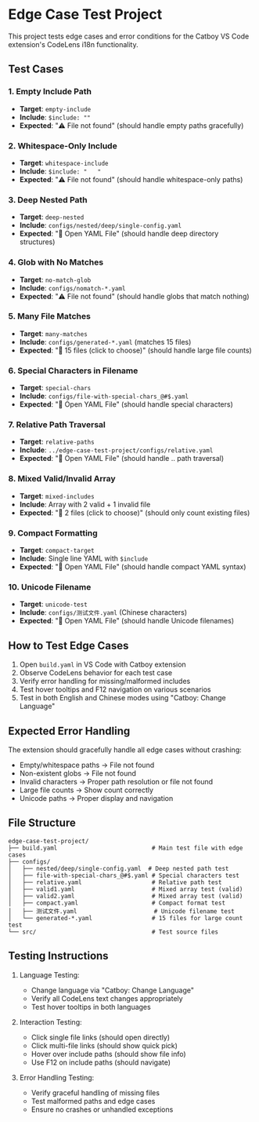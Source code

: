 # Edge Case Test Project

This project tests edge cases and error conditions for the Catboy VS Code extension's CodeLens i18n functionality.

## Test Cases

### 1. Empty Include Path
- **Target**: `empty-include`
- **Include**: `$include: ""`
- **Expected**: "⚠️ File not found" (should handle empty paths gracefully)

### 2. Whitespace-Only Include
- **Target**: `whitespace-include` 
- **Include**: `$include: "   "`
- **Expected**: "⚠️ File not found" (should handle whitespace-only paths)

### 3. Deep Nested Path
- **Target**: `deep-nested`
- **Include**: `configs/nested/deep/single-config.yaml`
- **Expected**: "📄 Open YAML File" (should handle deep directory structures)

### 4. Glob with No Matches
- **Target**: `no-match-glob`
- **Include**: `configs/nomatch-*.yaml`
- **Expected**: "⚠️ File not found" (should handle globs that match nothing)

### 5. Many File Matches
- **Target**: `many-matches`
- **Include**: `configs/generated-*.yaml` (matches 15 files)
- **Expected**: "📁 15 files (click to choose)" (should handle large file counts)

### 6. Special Characters in Filename
- **Target**: `special-chars`
- **Include**: `configs/file-with-special-chars_@#$.yaml`
- **Expected**: "📄 Open YAML File" (should handle special characters)

### 7. Relative Path Traversal
- **Target**: `relative-paths`
- **Include**: `../edge-case-test-project/configs/relative.yaml`
- **Expected**: "📄 Open YAML File" (should handle .. path traversal)

### 8. Mixed Valid/Invalid Array
- **Target**: `mixed-includes`
- **Include**: Array with 2 valid + 1 invalid file
- **Expected**: "📁 2 files (click to choose)" (should only count existing files)

### 9. Compact Formatting
- **Target**: `compact-target`
- **Include**: Single line YAML with `$include`
- **Expected**: "📄 Open YAML File" (should handle compact YAML syntax)

### 10. Unicode Filename
- **Target**: `unicode-test`
- **Include**: `configs/测试文件.yaml` (Chinese characters)
- **Expected**: "📄 Open YAML File" (should handle Unicode filenames)

## How to Test Edge Cases

1. Open `build.yaml` in VS Code with Catboy extension
2. Observe CodeLens behavior for each test case
3. Verify error handling for missing/malformed includes
4. Test hover tooltips and F12 navigation on various scenarios
5. Test in both English and Chinese modes using "Catboy: Change Language"

## Expected Error Handling

The extension should gracefully handle all edge cases without crashing:
- Empty/whitespace paths → File not found
- Non-existent globs → File not found  
- Invalid characters → Proper path resolution or file not found
- Large file counts → Show count correctly
- Unicode paths → Proper display and navigation

## File Structure

```
edge-case-test-project/
├── build.yaml                           # Main test file with edge cases
├── configs/
│   ├── nested/deep/single-config.yaml  # Deep nested path test
│   ├── file-with-special-chars_@#$.yaml # Special characters test
│   ├── relative.yaml                    # Relative path test  
│   ├── valid1.yaml                      # Mixed array test (valid)
│   ├── valid2.yaml                      # Mixed array test (valid)
│   ├── compact.yaml                     # Compact format test
│   ├── 测试文件.yaml                      # Unicode filename test
│   └── generated-*.yaml                 # 15 files for large count test
└── src/                                 # Test source files
```

## Testing Instructions

1. Language Testing:
   - Change language via "Catboy: Change Language"
   - Verify all CodeLens text changes appropriately
   - Test hover tooltips in both languages

2. Interaction Testing:
   - Click single file links (should open directly)
   - Click multi-file links (should show quick pick)
   - Hover over include paths (should show file info)
   - Use F12 on include paths (should navigate)

3. Error Handling Testing:
   - Verify graceful handling of missing files
   - Test malformed paths and edge cases
   - Ensure no crashes or unhandled exceptions